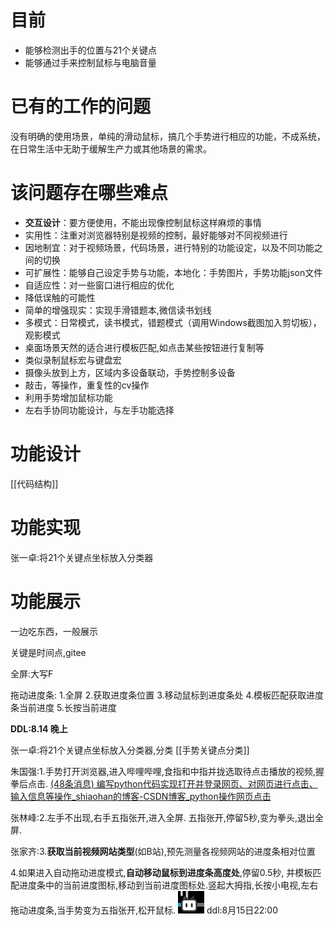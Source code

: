# 目前
- 能够检测出手的位置与21个关键点
- 能够通过手来控制鼠标与电脑音量

# 已有的工作的问题
没有明确的使用场景，单纯的滑动鼠标，搞几个手势进行相应的功能，不成系统，在日常生活中无助于缓解生产力或其他场景的需求。

# 该问题存在哪些难点
- **交互设计**：要方便使用，不能出现像控制鼠标这样麻烦的事情
- 实用性：注重对浏览器特别是视频的控制，最好能够对不同视频进行
- 因地制宜：对于视频场景，代码场景，进行特别的功能设定，以及不同功能之间的切换
- 可扩展性：能够自己设定手势与功能，本地化：手势图片，手势功能json文件
- 自适应性：对一些窗口进行相应的优化
- 降低误触的可能性
- 简单的增强现实：实现手滑错题本,微信读书划线
- 多模式：日常模式，读书模式，错题模式（调用Windows截图加入剪切板），观影模式
- 桌面场景天然的适合进行模板匹配,如点击某些按钮进行复制等
- 类似录制鼠标宏与键盘宏
- 摄像头放到上方，区域内多设备联动，手势控制多设备
- 敲击，等操作，重复性的cv操作
- 利用手势增加鼠标功能
- 左右手协同功能设计，与左手功能选择


# 功能设计
[[代码结构]]

# 功能实现
张一卓:将21个关键点坐标放入分类器

# 功能展示
一边吃东西，一般展示

关键是时间点,gitee

全屏:大写F

拖动进度条:
1.全屏
2.获取进度条位置
3.移动鼠标到进度条处
4.模板匹配获取进度条当前进度
5.长按当前进度

**DDL:8.14 晚上**

张一卓:将21个关键点坐标放入分类器,分类
[[手势关键点分类]]


朱国强:1.手势打开浏览器,进入哔哩哔哩,食指和中指并拢选取待点击播放的视频,握拳后点击.
[(48条消息) 编写python代码实现打开并登录网页、对网页进行点击、输入信息等操作_shiaohan的博客-CSDN博客_python操作网页点击](https://blog.csdn.net/shiaohan/article/details/108834770)

张林峰:2.左手不出现,右手五指张开,进入全屏. 五指张开,停留5秒,变为拳头,退出全屏.

张家齐:3.**获取当前视频网站类型**(如B站),预先测量各视频网站的进度条相对位置

4.如果进入自动拖动进度模式,**自动移动鼠标到进度条高度处**,停留0.5秒,
并模板匹配进度条中的当前进度图标,移动到当前进度图标处.竖起大拇指,长按小电视,左右拖动进度条,当手势变为五指张开,松开鼠标.
![](attachments/Pasted%20image%2020220809235716.png)
ddl:8月15日22:00
